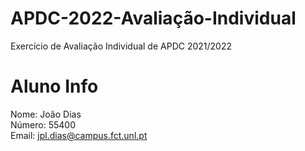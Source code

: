 # APDC-2022-Avaliação-Individual
Exercício de Avaliação Individual de APDC 2021/2022

# Aluno Info  
Nome: João Dias  
Número: 55400  
Email: jpl.dias@campus.fct.unl.pt

